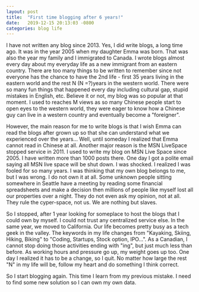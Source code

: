 ```yaml
---
layout: post
title:  "First time blogging after 6 years!"
date:   2019-12-15 20:13:03 -0800
categories: blog life
---
```

I have not written any blog since 2013. Yes, I did write blogs, a long time ago. It was in the year 2005 when my daughter Emma was born. That was also the year my family and I immigrated to Canada. I wrote blogs almost every day about my everyday life as a new immigrant from an eastern country. There are too many things to be written to remember since not everyone has the chance to have the 2nd life - first 35 years living in the eastern world and the rest N (N =?)years in the western world. There were so many fun things that happened every day including cultural gap, stupid mistakes in English, etc. Believe it or not, my blog was so popular at that moment. I used to reaches M views as so many Chinese people start to open eyes to the western world, they were eager to know how a Chinese guy can live in a western country and eventually become a "foreigner".  

However, the main reason for me to write blogs is that I wish Emma can read the blogs after grown up so that she can understand what we experienced over the years... Well, until someday I realized that Emma cannot read in Chinese at all.
Another major reason is the MSN LiveSpace stopped service in 2011. I used to write my blog on MSN Live Space since 2005. I have written more than 1000 posts there. One day I got a polite email saying all MSN live space will be shut down. I was shocked. I realized I was fooled for so many years. I was thinking that my own blog belongs to me, but I was wrong. I do not own it at all. Some unknown people sitting somewhere in Seattle have a meeting by reading some financial spreadsheets and make a decision then millions of people like myself lost all our properties over a night. They do not even ask my opinion, not at all. They rule the cyper-space, not us. We are nothing but slaves. 

So I stopped, after 1 year looking for someplace to host the blogs that I could own by myself.  I could not trust any centralized service else. In the same year, we moved to California. Our life becomes pretty busy as a tech geek in the valley. The keywords in my life changes from "Kayaking, Skiing, Hiking, Biking" to "Coding, Startups, Stock option, IPO...". As a Canadian, I cannot stop doing those activities ending with "ing", but just much less than before. As working hours and pressure go up, my weight goes up too.  One day I realized it has to be a change, so I quit. No matter how large the rest "N" in my life will be, follow my heart and do something I think correct. 

So I start blogging again.  This time I learn from my previous mistake. I need to find some new solution so I can own my own data.

